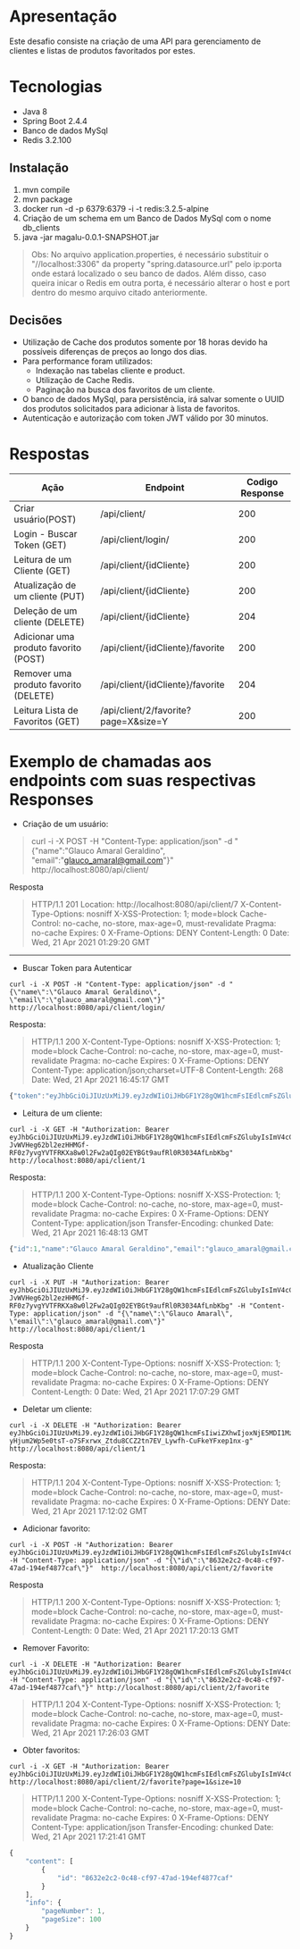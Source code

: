 # Apresentação
Este desafio consiste na criação de uma API para gerenciamento de clientes e listas de produtos favoritados por estes.

# Tecnologias
- Java 8
- Spring Boot 2.4.4
- Banco de dados MySql
- Redis  3.2.100

## Instalação

1. mvn compile
2. mvn package
3. docker run -d -p 6379:6379 -i -t redis:3.2.5-alpine
4. Criação de um schema em um Banco de Dados MySql com o nome db_clients
5. java -jar magalu-0.0.1-SNAPSHOT.jar
> Obs: No arquivo application.properties, é necessário substituir o "//localhost:3306" da property "spring.datasource.url" pelo ip:porta onde estará localizado o seu banco de dados. Além disso, caso queira inicar o Redis em outra porta, é necessário alterar o host e port  dentro do mesmo arquivo citado anteriormente.

## Decisões

- Utilização de Cache dos produtos somente por 18 horas devido ha possíveis diferenças de preços ao longo dos dias.
- Para performance foram utilizados:
	- Indexação nas tabelas cliente e product.
	- Utilização de Cache Redis.
	- Paginação na busca dos favoritos de um cliente.
- O banco de dados MySql, para persistência,  irá salvar somente o UUID dos produtos solicitados para adicionar à lista de favoritos.
- Autenticação e autorização com token JWT válido por 30 minutos. 


# Respostas

|     Ação       | Endpoint                      |Codigo Response |
|----------------|-------------------------------|---------------|
|Criar usuário(POST)   | /api/client/          |200            |
|Login - Buscar Token (GET)          |/api/client/login/          |200            |
|Leitura de um Cliente (GET)|/api/client/{idCliente}|200|
|Atualização de um cliente (PUT)|/api/client/{idCliente}|200
|Deleção de um cliente (DELETE)|/api/client/{idCliente}|204
|Adicionar uma produto favorito (POST) |/api/client/{idCliente}/favorite|200
|Remover uma produto favorito (DELETE) |/api/client/{idCliente}/favorite|204
|Leitura Lista de Favoritos (GET) |/api/client/2/favorite?page=X&size=Y|200

# Exemplo de chamadas aos endpoints com suas respectivas Responses
- Criação de um usuário:
>curl -i -X POST -H "Content-Type: application/json" -d "{\"name\":\"Glauco Amaral Geraldino\", \"email\":\"glauco_amaral@gmail.com\"}" http://localhost:8080/api/client/
>
Resposta
>HTTP/1.1 201
Location: http://localhost:8080/api/client/7
X-Content-Type-Options: nosniff
X-XSS-Protection: 1; mode=block
Cache-Control: no-cache, no-store, max-age=0, must-revalidate
Pragma: no-cache
Expires: 0
X-Frame-Options: DENY
Content-Length: 0
Date: Wed, 21 Apr 2021 01:29:20 GMT
**********************************************************************************************************
- Buscar Token para Autenticar
```
curl -i -X POST -H "Content-Type: application/json" -d "{\"name\":\"Glauco Amaral Geraldino\", \"email\":\"glauco_amaral@gmail.com\"}" http://localhost:8080/api/client/login/
```
Resposta:
>HTTP/1.1 200
X-Content-Type-Options: nosniff
X-XSS-Protection: 1; mode=block
Cache-Control: no-cache, no-store, max-age=0, must-revalidate
Pragma: no-cache
Expires: 0
X-Frame-Options: DENY
Content-Type: application/json;charset=UTF-8
Content-Length: 268
Date: Wed, 21 Apr 2021 16:45:17 GMT
>
```js
{"token":"eyJhbGciOiJIUzUxMiJ9.eyJzdWIiOiJHbGF1Y28gQW1hcmFsIEdlcmFsZGlubyIsImV4cCI6MTYxOTAyMzgxNywicm9sIjpbIlJPTEVfVVNFUiJdLCJlbWFpbCI6ImdsYXVjb19hbWFyYWxAZ21haWwuY29tIiwiaWQiOjF9.soRZBvhKOD-JvWVHeg62bl2ezHHMGf-RF0z7yvgYVTFRKXa8w0l2Fw2aQIg02EYBGt9aufRl0R3034AfLnbKbg"}
```
- Leitura de um cliente:
```
curl -i -X GET -H "Authorization: Bearer eyJhbGciOiJIUzUxMiJ9.eyJzdWIiOiJHbGF1Y28gQW1hcmFsIEdlcmFsZGlubyIsImV4cCI6MTYxOTAyMzgxNywicm9sIjpbIlJPTEVfVVNFUiJdLCJlbWFpbCI6ImdsYXVjb19hbWFyYWxAZ21haWwuY29tIiwiaWQiOjF9.soRZBvhKOD-JvWVHeg62bl2ezHHMGf-RF0z7yvgYVTFRKXa8w0l2Fw2aQIg02EYBGt9aufRl0R3034AfLnbKbg"  http://localhost:8080/api/client/1
```
Resposta:
>HTTP/1.1 200
X-Content-Type-Options: nosniff
X-XSS-Protection: 1; mode=block
Cache-Control: no-cache, no-store, max-age=0, must-revalidate
Pragma: no-cache
Expires: 0
X-Frame-Options: DENY
Content-Type: application/json
Transfer-Encoding: chunked
Date: Wed, 21 Apr 2021 16:48:13 GMT
``` js
{"id":1,"name":"Glauco Amaral Geraldino","email":"glauco_amaral@gmail.com"}
```
- Atualização Cliente
```
curl -i -X PUT -H "Authorization: Bearer eyJhbGciOiJIUzUxMiJ9.eyJzdWIiOiJHbGF1Y28gQW1hcmFsIEdlcmFsZGlubyIsImV4cCI6MTYxOTAyMzgxNywicm9sIjpbIlJPTEVfVVNFUiJdLCJlbWFpbCI6ImdsYXVjb19hbWFyYWxAZ21haWwuY29tIiwiaWQiOjF9.soRZBvhKOD-JvWVHeg62bl2ezHHMGf-RF0z7yvgYVTFRKXa8w0l2Fw2aQIg02EYBGt9aufRl0R3034AfLnbKbg" -H "Content-Type: application/json" -d "{\"name\":\"Glauco Amaral\", \"email\":\"glauco_amaral@gmail.com\"}"  http://localhost:8080/api/client/1
``` 
Resposta
>HTTP/1.1 200
X-Content-Type-Options: nosniff
X-XSS-Protection: 1; mode=block
Cache-Control: no-cache, no-store, max-age=0, must-revalidate
Pragma: no-cache
Expires: 0
X-Frame-Options: DENY
Content-Length: 0
Date: Wed, 21 Apr 2021 17:07:29 GMT
>
- Deletar um cliente:
```
curl -i -X DELETE -H "Authorization: Bearer eyJhbGciOiJIUzUxMiJ9.eyJzdWIiOiJHbGF1Y28gQW1hcmFsIiwiZXhwIjoxNjE5MDI1MzEzLCJyb2wiOlsiUk9MRV9VU0VSIl0sImVtYWlsIjoiZ2xhdWNvX2FtYXJhbEBnbWFpbC5jb20iLCJpZCI6MX0.Kjn_QdncYHYAq3q25B9S4lndd-yHjum2Wp5e0tsT-o7SFxrwx_Ztdu8CCZ2tn7EV_Lywfh-CuFkeYFxep1nx-g"  http://localhost:8080/api/client/1
```
Resposta:
>HTTP/1.1 204
X-Content-Type-Options: nosniff
X-XSS-Protection: 1; mode=block
Cache-Control: no-cache, no-store, max-age=0, must-revalidate
Pragma: no-cache
Expires: 0
X-Frame-Options: DENY
Date: Wed, 21 Apr 2021 17:12:02 GMT
>

- Adicionar favorito:
```
curl -i -X POST -H "Authorization: Bearer eyJhbGciOiJIUzUxMiJ9.eyJzdWIiOiJHbGF1Y28gQW1hcmFsIEdlcmFsZGlubyIsImV4cCI6MTYxOTAyNTgyOCwicm9sIjpbIlJPTEVfVVNFUiJdLCJlbWFpbCI6ImdsYXVjb19hbWFyYWwyQGdtYWlsLmNvbSIsImlkIjoyfQ.QAYMj8a23VUg2pJPJOiKEqZgCPlos9Kk_JeF_FTUPi9G_IS8w3CDmYPBDjvzyxzkmvEjao1M5Nn5SCnpNdm8rQ" -H "Content-Type: application/json" -d "{\"id\":\"8632e2c2-0c48-cf97-47ad-194ef4877caf\"}"  http://localhost:8080/api/client/2/favorite
```
Resposta
>HTTP/1.1 200
X-Content-Type-Options: nosniff
X-XSS-Protection: 1; mode=block
Cache-Control: no-cache, no-store, max-age=0, must-revalidate
Pragma: no-cache
Expires: 0
X-Frame-Options: DENY
Content-Length: 0
Date: Wed, 21 Apr 2021 17:20:13 GMT
>
- Remover Favorito:
```
curl -i -X DELETE -H "Authorization: Bearer eyJhbGciOiJIUzUxMiJ9.eyJzdWIiOiJHbGF1Y28gQW1hcmFsIEdlcmFsZGlubyIsImV4cCI6MTYxOTAyNjE0NCwicm9sIjpbIlJPTEVfVVNFUiJdLCJlbWFpbCI6ImdsYXVjb19hbWFyYWwyQGdtYWlsLmNvbSIsImlkIjoyfQ.X8XEDaGSjWk5PhfYeyPAVElfP20ylefjK25Wf8W8r7Uu__5oOZpmtVCAXMd_MDo79XK8y3B3tM7I8JY4jwrzqA" -H "Content-Type: application/json" -d "{\"id\":\"8632e2c2-0c48-cf97-47ad-194ef4877caf\"}" http://localhost:8080/api/client/2/favorite
```
>HTTP/1.1 204
X-Content-Type-Options: nosniff
X-XSS-Protection: 1; mode=block
Cache-Control: no-cache, no-store, max-age=0, must-revalidate
Pragma: no-cache
Expires: 0
X-Frame-Options: DENY
Date: Wed, 21 Apr 2021 17:26:03 GMT
>

- Obter favoritos:
```
curl -i -X GET -H "Authorization: Bearer eyJhbGciOiJIUzUxMiJ9.eyJzdWIiOiJHbGF1Y28gQW1hcmFsIEdlcmFsZGlubyIsImV4cCI6MTYxOTAyNTgyOCwicm9sIjpbIlJPTEVfVVNFUiJdLCJlbWFpbCI6ImdsYXVjb19hbWFyYWwyQGdtYWlsLmNvbSIsImlkIjoyfQ.QAYMj8a23VUg2pJPJOiKEqZgCPlos9Kk_JeF_FTUPi9G_IS8w3CDmYPBDjvzyxzkmvEjao1M5Nn5SCnpNdm8rQ" http://localhost:8080/api/client/2/favorite?page=1&size=10
```
>HTTP/1.1 200
X-Content-Type-Options: nosniff
X-XSS-Protection: 1; mode=block
Cache-Control: no-cache, no-store, max-age=0, must-revalidate
Pragma: no-cache
Expires: 0
X-Frame-Options: DENY
Content-Type: application/json
Transfer-Encoding: chunked
Date: Wed, 21 Apr 2021 17:21:41 GMT
>
```js
{
    "content": [
        {
            "id": "8632e2c2-0c48-cf97-47ad-194ef4877caf"
        }
    ],
    "info": {
        "pageNumber": 1,
        "pageSize": 100
    }
}
```


